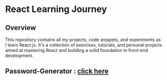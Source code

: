 
# React Learning Journey

## Overview

This repository contains all my projects, code snippets, and experiments as I learn React.js. It's a collection of exercises, tutorials, and personal projects aimed at mastering React and building a solid foundation in front-end development.

## Password-Generator : [click here](https://socialmedia-passwordgenerator.netlify.app/)
